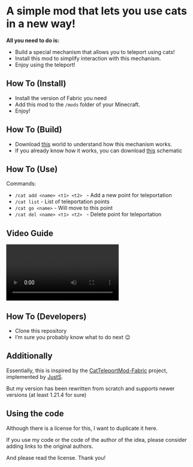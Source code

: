 A simple mod that lets you use cats in a new way!
===========


**All you need to do is:**
*  Build a special mechanism that allows you to teleport using cats!
*  Install this mod to simplify interaction with this mechanism.
*  Enjoy using the teleport!

How To (Install)
------
*  Install the version of Fabric you need
*  Add this mod to the `/mods` folder of your Minecraft.
*  Enjoy!

How To (Build)
------
*  Download <a href="https://files.i113d.ru/mzexwqpjvgcakchy/CatTeleport-World.zip">this</a> world to understand how this mechanism works.
*  If you already know how it works, you can download <a href="https://files.i113d.ru/bmgrjhtllwzmripe/Cat-Teleporter.litematic">this</a> schematic

How To (Use)
------
Commands:
*  `/cat add <name> <t1> <t2> ` - Add a new point for teleportation
*  `/cat list` - List of teleportation points
*  `/cat go <name>` - Will move to this point
*  `/cat del <name> <t1> <t2> ` - Delete point for teleportation

Video Guide
------
<video>https://files.i113d.ru/szhzkltslhfyuetd/cat-guides.mp4</video>

How To (Developers)
------
*  Clone this repository
*  I’m sure you probably know what to do next 😉

Additionally
------
Essentially, this is inspired by the <a href="https://github.com/JustS-js/CatTeleportMod-Fabric">CatTeleportMod-Fabric</a> project, implemented by <a href="https://github.com/JustS-js">JustS</a>.

But my version has been rewritten from scratch and supports newer versions (at least 1.21.4 for sure)

Using the code
------
Although there is a license for this, I want to duplicate it here.

If you use my code or the code of the author of the idea, please consider adding links to the original authors. 

And please read the license. 
Thank you! 
